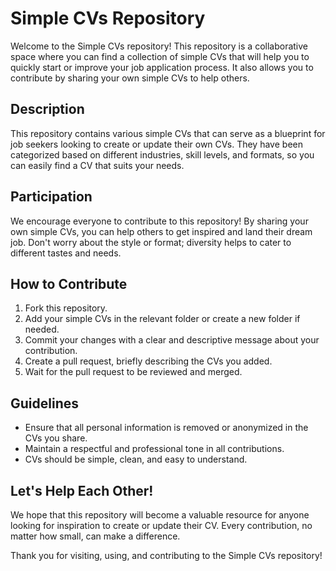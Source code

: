 # Simple CVs Repository 

Welcome to the Simple CVs repository! This repository is a collaborative space where you can find a collection of simple CVs that will help you to quickly start or improve your job application process. It also allows you to contribute by sharing your own simple CVs to help others.

## Description

This repository contains various simple CVs that can serve as a blueprint for job seekers looking to create or update their own CVs. They have been categorized based on different industries, skill levels, and formats, so you can easily find a CV that suits your needs.

## Participation

We encourage everyone to contribute to this repository! By sharing your own simple CVs, you can help others to get inspired and land their dream job. Don't worry about the style or format; diversity helps to cater to different tastes and needs.

## How to Contribute

1. Fork this repository.
2. Add your simple CVs in the relevant folder or create a new folder if needed.
3. Commit your changes with a clear and descriptive message about your contribution.
4. Create a pull request, briefly describing the CVs you added.
5. Wait for the pull request to be reviewed and merged.

## Guidelines

- Ensure that all personal information is removed or anonymized in the CVs you share.
- Maintain a respectful and professional tone in all contributions.
- CVs should be simple, clean, and easy to understand.

## Let's Help Each Other!

We hope that this repository will become a valuable resource for anyone looking for inspiration to create or update their CV. Every contribution, no matter how small, can make a difference.

Thank you for visiting, using, and contributing to the Simple CVs repository!
